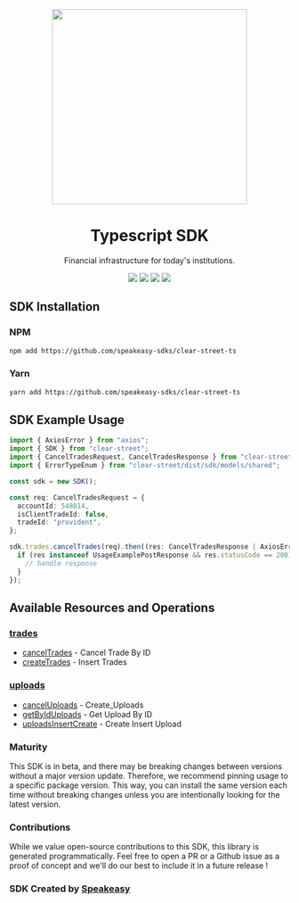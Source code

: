 <div align="center">
    <img src="https://user-images.githubusercontent.com/6267663/234535064-98a79087-c3b4-4cca-a358-06d8c4720079.svg" width="350px">
    <h1>Typescript SDK</h1>
   <p>Financial infrastructure for today's institutions.</p>
   <a href="https://clear-street.github.io/docs/"><img src="https://img.shields.io/static/v1?label=Docs&message=API Ref&color=000&style=for-the-badge" /></a>
   <a href="https://github.com/speakeasy-sdks/smartcar-ts/actions"><img src="https://img.shields.io/github/actions/workflow/status/speakeasy-sdks/clear-street-ts/speakeasy_sdk_generation.yml?style=for-the-badge" /></a>
  <a href="https://opensource.org/licenses/MIT"><img src="https://img.shields.io/badge/License-MIT-blue.svg?style=for-the-badge" /></a>
  <a href="https://github.com/speakeasy-sdks/clear-street-ts/releases"><img src="https://img.shields.io/github/v/release/speakeasy-sdks/clear-street-ts?sort=semver&style=for-the-badge" /></a>
</div>


<!-- Start SDK Installation -->
## SDK Installation

### NPM

```bash
npm add https://github.com/speakeasy-sdks/clear-street-ts
```

### Yarn

```bash
yarn add https://github.com/speakeasy-sdks/clear-street-ts
```
<!-- End SDK Installation -->

## SDK Example Usage
<!-- Start SDK Example Usage -->
```typescript
import { AxiosError } from "axios";
import { SDK } from "clear-street";
import { CancelTradesRequest, CancelTradesResponse } from "clear-street/dist/sdk/models/operations";
import { ErrorTypeEnum } from "clear-street/dist/sdk/models/shared";

const sdk = new SDK();

const req: CancelTradesRequest = {
  accountId: 548814,
  isClientTradeId: false,
  tradeId: "provident",
};

sdk.trades.cancelTrades(req).then((res: CancelTradesResponse | AxiosError) => {
  if (res instanceof UsageExamplePostResponse && res.statusCode == 200) {
    // handle response
  }
});
```
<!-- End SDK Example Usage -->

<!-- Start SDK Available Operations -->
## Available Resources and Operations


### [trades](docs/trades/README.md)

* [cancelTrades](docs/trades/README.md#canceltrades) - Cancel Trade By ID
* [createTrades](docs/trades/README.md#createtrades) - Insert Trades

### [uploads](docs/uploads/README.md)

* [cancelUploads](docs/uploads/README.md#canceluploads) - Create_Uploads
* [getByIdUploads](docs/uploads/README.md#getbyiduploads) - Get Upload By ID
* [uploadsInsertCreate](docs/uploads/README.md#uploadsinsertcreate) - Create Insert Upload
<!-- End SDK Available Operations -->

### Maturity

This SDK is in beta, and there may be breaking changes between versions without a major version update. Therefore, we recommend pinning usage
to a specific package version. This way, you can install the same version each time without breaking changes unless you are intentionally
looking for the latest version.

### Contributions

While we value open-source contributions to this SDK, this library is generated programmatically.
Feel free to open a PR or a Github issue as a proof of concept and we'll do our best to include it in a future release !

### SDK Created by [Speakeasy](https://docs.speakeasyapi.dev/docs/using-speakeasy/client-sdks)

